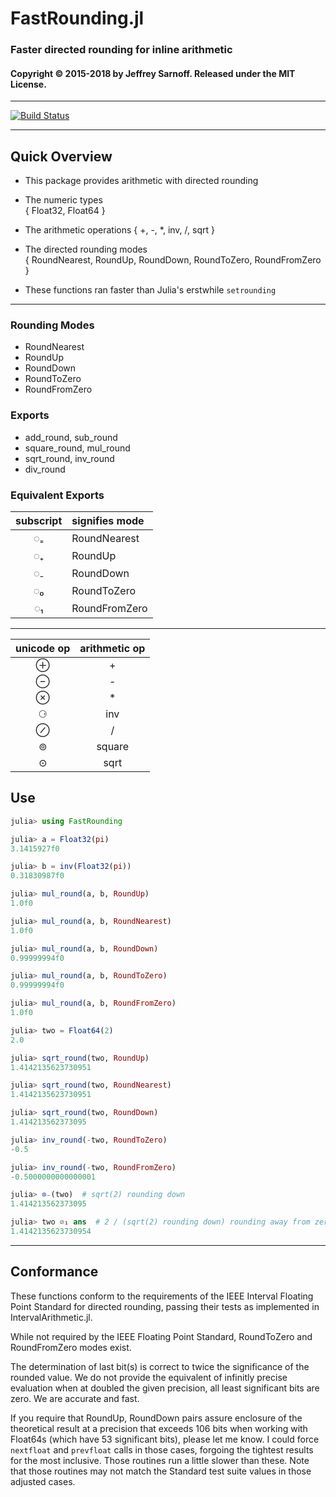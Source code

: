 # FastRounding.jl
### Faster directed rounding for inline arithmetic


#### Copyright © 2015-2018 by Jeffrey Sarnoff.  Released under the MIT License.

-----

[![Build Status](https://travis-ci.org/JeffreySarnoff/FastRounding.jl.svg?branch=master)](https://travis-ci.org/JeffreySarnoff/FastRounding.jl)

-----


## Quick Overview

* This package provides arithmetic with directed rounding

* The numeric types    
  { Float32, Float64 }
  
* The arithmetic operations
  { +, -, *, inv, /, sqrt }     

* The directed rounding modes    
  { RoundNearest, RoundUp, RoundDown, RoundToZero, RoundFromZero }
  
* These functions ran faster than Julia's erstwhile `setrounding`

-------

### Rounding Modes

- RoundNearest
- RoundUp
- RoundDown
- RoundToZero
- RoundFromZero

### Exports

- add_round, sub_round
- square_round, mul_round
- sqrt_round, inv_round
- div_round

### Equivalent Exports

| subscript | signifies mode |
|:---------:|:--------------|
| ◌₌        | RoundNearest  |
| ◌₊        | RoundUp       |
| ◌₋        | RoundDown     |
| ◌₀        | RoundToZero   |
| ◌₁        | RoundFromZero |
  
-----

| unicode op | arithmetic op |
|:----------:|:-------------:|
| ⊕          | +             |
| ⊖          | -             |
| ⊗          | *             |
| ⚆          | inv           |
| ⊘          | /             |
| ⊚          | square        |
| ⊙          | sqrt          |
 

## Use

```julia
julia> using FastRounding

julia> a = Float32(pi)
3.1415927f0

julia> b = inv(Float32(pi))
0.31830987f0

julia> mul_round(a, b, RoundUp)
1.0f0

julia> mul_round(a, b, RoundNearest)
1.0f0

julia> mul_round(a, b, RoundDown)
0.99999994f0

julia> mul_round(a, b, RoundToZero)
0.99999994f0

julia> mul_round(a, b, RoundFromZero)
1.0f0

julia> two = Float64(2)
2.0

julia> sqrt_round(two, RoundUp)
1.4142135623730951

julia> sqrt_round(two, RoundNearest)
1.4142135623730951

julia> sqrt_round(two, RoundDown)
1.414213562373095

julia> inv_round(-two, RoundToZero)
-0.5

julia> inv_round(-two, RoundFromZero)
-0.5000000000000001

julia> ⊙₋(two)  # sqrt(2) rounding down
1.414213562373095

julia> two ⊘₁ ans  # 2 / (sqrt(2) rounding down) rounding away from zero
1.4142135623730954

```

-------

## Conformance

These functions conform to the requirements of the IEEE Interval Floating Point Standard
for directed rounding, passing their tests as implemented in IntervalArithmetic.jl.

While not required by the IEEE Floating Point Standard, RoundToZero and RoundFromZero modes exist.

The determination of last bit(s) is correct to twice the significance of the rounded value.
We do not provide the equivalent of infinitly precise evaluation when at doubled the given
precision, all least significant bits are zero.  We are accurate and fast.

If you require that RoundUp, RoundDown pairs assure enclosure of the theoretical result
at a precision that exceeds 106 bits when working with Float64s (which have 53 significant bits),
please let me know.  I could force `nextfloat` and `prevfloat` calls in those cases, forgoing
the tightest results for the most inclusive.  Those routines run a little slower than these.
Note that those routines may not match the Standard test suite values in those adjusted cases.

